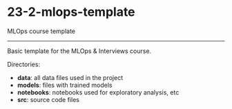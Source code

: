 # 23-2-mlops-template
MLOps course template

---
Basic template for the MLOps & Interviews course.

Directories:

- **data**: all data files used in the project
- **models**: files with trained models
- **notebooks**: notebooks used for exploratory analysis, etc
- **src**: source code files